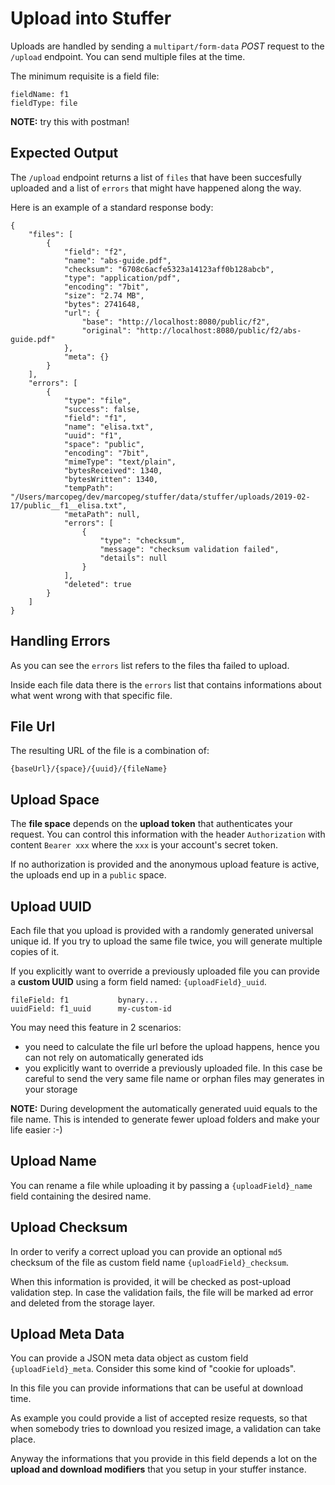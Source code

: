 # Upload into Stuffer

Uploads are handled by sending a `multipart/form-data` _POST_ request to the `/upload` endpoint. You can send multiple files at the time.

The minimum requisite is a field file:

    fieldName: f1
    fieldType: file

**NOTE:** try this with postman!

## Expected Output

The `/upload` endpoint returns a list of `files` that have been succesfully uploaded
and a list of `errors` that might have happened along the way.

Here is an example of a standard response body:

    {
        "files": [
            {
                "field": "f2",
                "name": "abs-guide.pdf",
                "checksum": "6708c6acfe5323a14123aff0b128abcb",
                "type": "application/pdf",
                "encoding": "7bit",
                "size": "2.74 MB",
                "bytes": 2741648,
                "url": {
                    "base": "http://localhost:8080/public/f2",
                    "original": "http://localhost:8080/public/f2/abs-guide.pdf"
                },
                "meta": {}
            }
        ],
        "errors": [
            {
                "type": "file",
                "success": false,
                "field": "f1",
                "name": "elisa.txt",
                "uuid": "f1",
                "space": "public",
                "encoding": "7bit",
                "mimeType": "text/plain",
                "bytesReceived": 1340,
                "bytesWritten": 1340,
                "tempPath": "/Users/marcopeg/dev/marcopeg/stuffer/data/stuffer/uploads/2019-02-17/public__f1__elisa.txt",
                "metaPath": null,
                "errors": [
                    {
                        "type": "checksum",
                        "message": "checksum validation failed",
                        "details": null
                    }
                ],
                "deleted": true
            }
        ]
    }

## Handling Errors

As you can see the `errors` list refers to the files tha failed to upload.

Inside each file data there is the `errors` list that contains informations about what
went wrong with that specific file.

## File Url

The resulting URL of the file is a combination of:

    {baseUrl}/{space}/{uuid}/{fileName}

## Upload Space

The **file space** depends on the **upload token** that authenticates your request.
You can control this information with the header `Authorization` with content `Bearer xxx`
where the `xxx` is your account's secret token.

If no authorization is provided and the anonymous upload feature is active, the
uploads end up in a `public` space.

## Upload UUID

Each file that you upload is provided with a randomly generated universal unique id. 
If you try to upload the same file twice, you will generate multiple copies of it.

If you explicitly want to override a previously uploaded file you can provide a
**custom UUID** using a form field named: `{uploadField}_uuid`.

    fileField: f1           bynary...
    uuidField: f1_uuid      my-custom-id

You may need this feature in 2 scenarios:

- you need to calculate the file url before the upload happens, hence you can not
  rely on automatically generated ids
- you explicitly want to override a previously uploaded file. In this case be careful
  to send the very same file name or orphan files may generates in your storage

**NOTE:** During development the automatically generated uuid equals to the file name.
This is intended to generate fewer upload folders and make your life easier :-)

## Upload Name

You can rename a file while uploading it by passing a `{uploadField}_name` field
containing the desired name.

## Upload Checksum

In order to verify a correct upload you can provide an optional `md5` checksum of the
file as custom field name `{uploadField}_checksum`.

When this information is provided, it will be checked as post-upload validation step.
In case the validation fails, the file will be marked ad error and deleted from the
storage layer.

## Upload Meta Data

You can provide a JSON meta data object as custom field `{uploadField}_meta`. Consider
this some kind of "cookie for uploads".

In this file you can provide informations that can be useful at download time.

As example you could provide a list of accepted resize requests, so that when somebody
tries to download you resized image, a validation can take place.

Anyway the informations that you provide in this field depends a lot on the 
**upload and download modifiers** that you setup in your stuffer instance.

